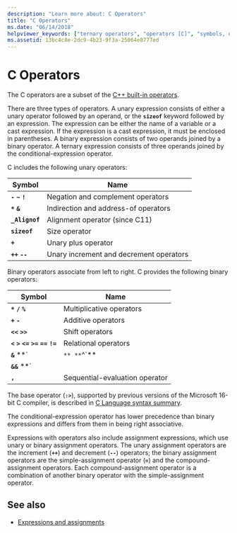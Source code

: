 ```yaml
---
description: "Learn more about: C Operators"
title: "C Operators"
ms.date: "06/14/2018"
helpviewer_keywords: ["ternary operators", "operators [C]", "symbols, operators", "binary operators", "associativity of operators", "binary data, binary expressions"]
ms.assetid: 13bc4c8e-2dc9-4b23-9f3a-25064e8777ed
---
```

# C Operators

The C operators are a subset of the [C++ built-in operators](../cpp/cpp-built-in-operators-precedence-and-associativity.md).

There are three types of operators. A unary expression consists of either a unary operator followed by an operand, or the **`sizeof`** keyword followed by an expression. The expression can be either the name of a variable or a cast expression. If the expression is a cast expression, it must be enclosed in parentheses. A binary expression consists of two operands joined by a binary operator. A ternary expression consists of three operands joined by the conditional-expression operator.

C includes the following unary operators:

| Symbol | Name |
|--|--|
| **`-`** **`~`** **`!`** | Negation and complement operators |
| **`*`** **`&`** | Indirection and address-of operators |
| **`_Alignof`** | Alignment operator (since C11) |
| **`sizeof`** | Size operator |
| **`+`** | Unary plus operator |
| **`++`** **`--`** | Unary increment and decrement operators |

Binary operators associate from left to right. C provides the following binary operators:

| Symbol | Name |
|--|--|
| **`*`** **`/`** **`%`** | Multiplicative operators |
| **`+`** **`-`** | Additive operators |
| **`<<`** **`>>`** | Shift operators |
| **`<`** **`>`** **`<=`** **`>=`** **`==`** **`!=`** | Relational operators |
| **`&`** **`|`** **`^`** | Bitwise operators |
| **`&&`** **`||`** | Logical operators |
| **`,`** | Sequential-evaluation operator |

The base operator (**`:>`**), supported by previous versions of the Microsoft 16-bit C compiler, is described in [C Language syntax summary](../c-language/c-language-syntax-summary.md).

The conditional-expression operator has lower precedence than binary expressions and differs from them in being right associative.

Expressions with operators also include assignment expressions, which use unary or binary assignment operators. The unary assignment operators are the increment (**`++`**) and decrement (**`--`**) operators; the binary assignment operators are the simple-assignment operator (**`=`**) and the compound-assignment operators. Each compound-assignment operator is a combination of another binary operator with the simple-assignment operator.

## See also

- [Expressions and assignments](../c-language/expressions-and-assignments.md)

